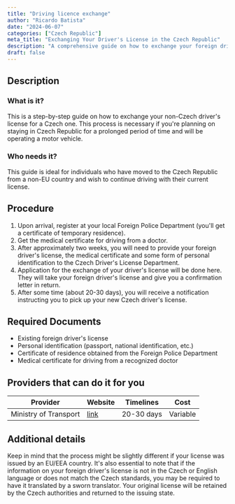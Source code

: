 ```yaml
---
title: "Driving licence exchange"
author: "Ricardo Batista"
date: "2024-06-07"
categories: ["Czech Republic"]
meta_title: "Exchanging Your Driver's License in the Czech Republic"
description: "A comprehensive guide on how to exchange your foreign driver's license in the Czech Republic."
draft: false
---
```


## Description
### What is it?
This is a step-by-step guide on how to exchange your non-Czech driver's license for a Czech one. This process is necessary if you're planning on staying in Czech Republic for a prolonged period of time and will be operating a motor vehicle.

### Who needs it?
This guide is ideal for individuals who have moved to the Czech Republic from a non-EU country and wish to continue driving with their current license.

## Procedure
1. Upon arrival, register at your local Foreign Police Department (you'll get a certificate of temporary residence).
2. Get the medical certificate for driving from a doctor.
3. After approximately two weeks, you will need to provide your foreign driver's license, the medical certificate and some form of personal identification to the Czech Driver's License Department.
4. Application for the exchange of your driver's license will be done here. They will take your foreign driver's license and give you a confirmation letter in return.
5. After some time (about 20-30 days), you will receive a notification instructing you to pick up your new Czech driver's license.

## Required Documents
- Existing foreign driver's license
- Personal identification (passport, national identification, etc.)
- Certificate of residence obtained from the Foreign Police Department
- Medical certificate for driving from a recognized doctor

## Providers that can do it for you

| Provider        |     Website     |     Timelines    |       Cost      |
| --------------- | --------------- |  :-------------: | :-------------: |
| Ministry of Transport      | [link](http://www.mdcr.cz/)       |      20-30 days      |        Variable       |

## Additional details
Keep in mind that the process might be slightly different if your license was issued by an EU/EEA country. It's also essential to note that if the information on your foreign driver's license is not in the Czech or English language or does not match the Czech standards, you may be required to have it translated by a sworn translator. Your original license will be retained by the Czech authorities and returned to the issuing state.